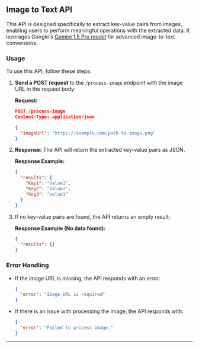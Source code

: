 

## Image to Text API

This API is designed specifically to extract key-value pairs from images, enabling users to perform meaningful operations with the extracted data. It leverages Google's [Gemini 1.5 Pro model](https://ai.google.dev/gemini-api/docs/models/gemini#gemini-1.5-pro) for advanced image-to-text conversions.

### Usage

To use this API, follow these steps:

1. **Send a POST request** to the `/process-image` endpoint with the image URL in the request body:

    **Request:**

    ```json
    POST /process-image
    Content-Type: application/json

    {
      "imageUrl": "https://example.com/path-to-image.png"
    }
    ```

2. **Response:** The API will return the extracted key-value pairs as JSON.

    **Response Example:**

    ```json
    {
      "results": {
        "Key1": "Value1",
        "Key2": "Value2",
        "Key3": "Value3"
      }
    }
    ```

3. If no key-value pairs are found, the API returns an empty result:

    **Response Example (No data found):**

    ```json
    {
      "results": {}
    }
    ```

### Error Handling

- If the image URL is missing, the API responds with an error:

    ```json
    {
      "error": "Image URL is required"
    }
    ```

- If there is an issue with processing the image, the API responds with:

    ```json
    {
      "error": "Failed to process image."
    }
    ```

---
